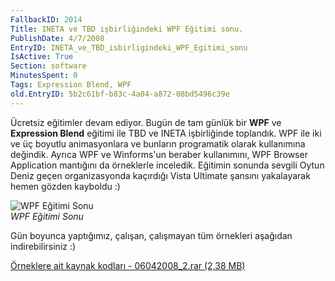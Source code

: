```yaml
---
FallbackID: 2014
Title: INETA ve TBD işbirliğindeki WPF Eğitimi sonu.
PublishDate: 4/7/2008
EntryID: INETA_ve_TBD_isbirligindeki_WPF_Egitimi_sonu
IsActive: True
Section: software
MinutesSpent: 0
Tags: Expression Blend, WPF
old.EntryID: 5b2c61bf-b83c-4a04-a872-08bd5496c39e
---
```

Ücretsiz eğitimler devam ediyor. Bugün de tam günlük bir **WPF** ve
**Expression Blend** eğitimi ile TBD ve INETA işbirliğinde toplandık.
WPF ile iki ve üç boyutlu animasyonlara ve bunların programatik olarak
kullanımına değindik. Ayrıca WPF ve Winforms'un beraber kullanımını, WPF
Browser Application mantığını da örneklerle inceledik. Eğitimin sonunda
sevgili Oytun Deniz geçen organizasyonda kaçırdığı Vista Ultimate
şansını yakalayarak hemen gözden kayboldu :)

![WPF Eğitimi
Sonu](http://cdn.daron.yondem.com/assets/2014/06042008_1.jpg)\
*WPF Eğitimi Sonu*

Gün boyunca yaptığımız, çalışan, çalışmayan tüm örnekleri aşağıdan
indirebilirsiniz :)

[Örneklere ait kaynak kodları - 06042008\_2.rar (2,38
MB)](http://cdn.daron.yondem.com/assets/2014/06042008_2.rar)


